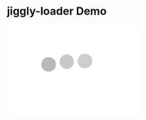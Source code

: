 # jiggly-loader Demo

![Demo](https://github.com/shahiddhariwala/jiggly-loader/blob/master/jiggle-loader.gif)
